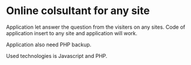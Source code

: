 # Online colsultant for any site

Application let answer the question from the visiters on any sites. Code of application insert to any site and application will work.

Application also need PHP backup.

Used technologies is Javascript and PHP.
